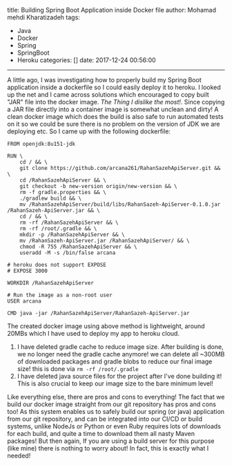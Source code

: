 title: Building Spring Boot Application inside Docker file
author: Mohamad mehdi Kharatizadeh
tags:
  - Java
  - Docker
  - Spring
  - SpringBoot
  - Heroku
categories: []
date: 2017-12-24 00:56:00
---
A little ago, I was investigating how to properly build my Spring Boot application inside a dockerfile so I could easily deploy it to heroku. I looked up the net and I came across solutions which encouraged to copy built "JAR" file into the docker image. *The Thing I dislike the most!*. Since copying a JAR file directly into a container image is somewhat unclean and dirty! A clean docker image which does the build is also safe to run automated tests on it so we could be sure there is no problem on the version of JDK we are deploying etc. So I came up with the following dockerfile:


```docker
FROM openjdk:8u151-jdk

RUN \
    cd / && \
    git clone https://github.com/arcana261/RahanSazehApiServer.git && \
    cd /RahanSazehApiServer && \
    git checkout -b new-version origin/new-version && \
    rm -f gradle.properties && \
    ./gradlew build && \
    mv /RahanSazehApiServer/build/libs/RahanSazeh-ApiServer-0.1.0.jar /RahanSazeh-ApiServer.jar && \
    cd / && \
    rm -rf /RahanSazehApiServer && \
    rm -rf /root/.gradle && \
    mkdir -p /RahanSazehApiServer && \
    mv /RahanSazeh-ApiServer.jar /RahanSazehApiServer/ && \
    chmod -R 755 /RahanSazehApiServer && \
    useradd -M -s /bin/false arcana

# heroku does not support EXPOSE
# EXPOSE 3000

WORKDIR /RahanSazehApiServer

# Run the image as a non-root user
USER arcana

CMD java -jar /RahanSazehApiServer/RahanSazeh-ApiServer.jar

```

The created docker image using above method is lightweight, around 20MBs which I have used to deploy my app to heroku cloud. 

1. I have deleted gradle cache to reduce image size. After building is done, we no longer need the gradle cache anymore! we can delete all ~300MB of downloaded packages and gradle blobs to reduce our final image size! this is done via `rm -rf /root/.gradle`
2. I have deleted java source files for the project after I've done building it! This is also crucial to keep our image size to the bare minimum level!


Like everything else, there are pros and cons to everything! The fact that we build our docker image straight from our git repository has pros and cons too! As this system enables us to safely build our spring (or java) application from our git repository, and can be integrated into our CI/CD or build systems, unlike NodeJs or Python or even Ruby requires lots of downloads for each build, and quite a time to download them all nasty Maven packages! But then again, If you are using a build server for this purpose (like mine) there is nothing to worry about! In fact, this is exactly what I needed!
